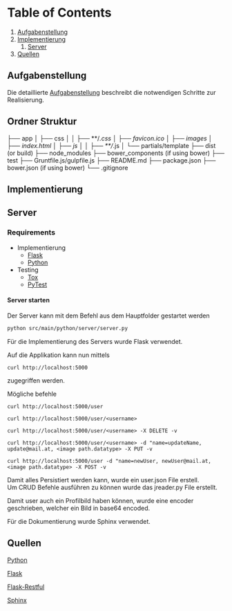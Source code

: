 # Table of Contents
1. [Aufgabenstellung](#Aufgabenstellung)
2. [Implementierung](#Implementierung)
    1. [Server](#Server)
3. [Quellen](#Quellen)
## Aufgabenstellung
Die detaillierte [Aufgabenstellung](TASK.md) beschreibt die notwendigen Schritte zur Realisierung.

## Ordner Struktur

├── app
│   ├── css
│   │   ├── **/*.css
│   ├── favicon.ico
│   ├── images
│   ├── index.html
│   ├── js
│   │   ├── **/*.js
│   └── partials/template
├── dist (or build)
├── node_modules
├── bower_components (if using bower)
├── test
├── Gruntfile.js/gulpfile.js
├── README.md
├── package.json
├── bower.json (if using bower)
└── .gitignore

## Implementierung

## Server

### Requirements

* Implementierung
    * [Flask](#Flask)
    * [Python](#Python)
* Testing
    * [Tox](#Tox)
    * [PyTest](#)

#### Server starten
Der Server kann mit dem Befehl aus dem Hauptfolder gestartet werden
```bash
python src/main/python/server/server.py
```

Für die Implementierung des Servers wurde Flask verwendet.


Auf die Applikation kann nun mittels 
```
curl http://localhost:5000
```
zugegriffen werden.

Mögliche befehle
```
curl http://localhost:5000/user

curl http://localhost:5000/user/<username>

curl http://localhost:5000/user/<username> -X DELETE -v

curl http://localhost:5000/user/<username> -d "name=updateName, update@mail.at, <image path.datatype> -X PUT -v

curl http://localhost:5000/user -d "name=newUser, newUser@mail.at, <image path.datatype> -X POST -v

```

Damit alles Persistiert werden kann, wurde ein user.json File erstell.\
Um CRUD Befehle ausführen zu können wurde das jreader.py File erstellt.

Damit user auch ein Profilbild haben können, wurde eine encoder geschrieben, welcher ein Bild in base64
encoded.

Für die Dokumentierung wurde Sphinx verwendet.

## Quellen
[Python](https://docs.python.org/3/)

[Flask](http://flask.pocoo.org/docs/1.0/quickstart/)

[Flask-Restful](https://flask-restful.readthedocs.io/en/latest/quickstart.html)

[Sphinx](http://www.sphinx-doc.org/en/master/)

